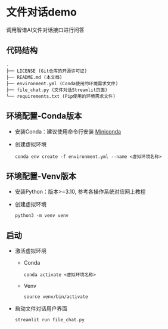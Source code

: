 # 文件对话demo

调用智谱AI文件对话接口进行问答

## 代码结构
```
.
├── LICENSE (Git仓库的开源许可证)
├── README.md (本文档)
├── environment.yml (Conda使用的环境需求文件)
├── file_chat.py (文件对话Streamlit页面)
└── requirements.txt (Pip使用的环境需求文件)
```

## 环境配置-Conda版本

* 安装Conda：建议使用命令行安装 [Miniconda](https://docs.anaconda.com/miniconda/#quick-command-line-install)

* 创建虚拟环境
    ```
    conda env create -f environment.yml --name <虚拟环境名称>
    ```

## 环境配置-Venv版本

* 安装Python：版本>=3.10, 参考各操作系统对应网上教程

* 创建虚拟环境
    ```
    python3 -m venv venv
    ```

## 启动

* 激活虚拟环境
    * Conda
        ```
        conda activate <虚拟环境名称>
        ```
    * Venv
        ```
        source venv/bin/activate
        ```

* 启动文件对话用户界面
    ```
    streamlit run file_chat.py
    ```
